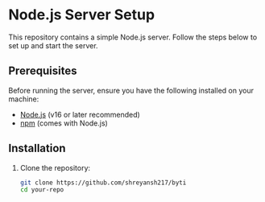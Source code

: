# Node.js Server Setup

This repository contains a simple Node.js server. Follow the steps below to set up and start the server.

## Prerequisites

Before running the server, ensure you have the following installed on your machine:

- [Node.js](https://nodejs.org/) (v16 or later recommended)
- [npm](https://www.npmjs.com/) (comes with Node.js)

## Installation

1. Clone the repository:

   ```bash
   git clone https://github.com/shreyansh217/byti
   cd your-repo
